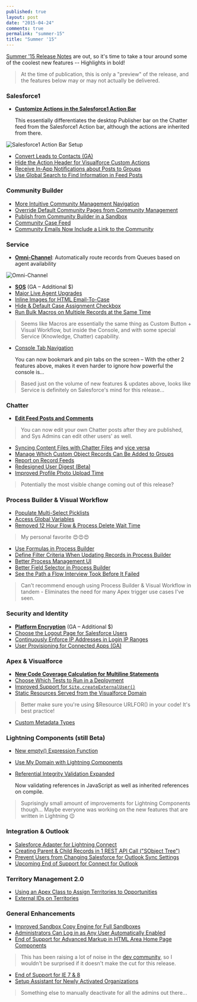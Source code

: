 ```yaml
---
published: true
layout: post
date: "2015-04-24"
comments: true
permalink: "summer-15"
title: "Summer '15"
---
```


<a href="http://releasenotes.docs.salesforce.com/en-us/summer15/release-notes/salesforce_release_notes.htm" target="_blank">Summer '15 Release Notes</a> are out, so it's time to take a tour around some of the coolest new features -- Highlights in bold!

> At the time of publication, this is only a "preview" of the release, and the features below may or may not actually be delivered.

### Salesforce1 
* <a href="http://releasenotes.docs.salesforce.com/en-us/summer15/release-notes/rn_mobile_salesforce1_newfeat_actionbar_customization.htm" target="_blank">**Customize Actions in the Salesforce1 Action Bar**</a>

	This essentially differentiates the desktop Publisher bar on the Chatter feed from the Salesforce1 Action bar, although the actions are inherited from there.

<img src="http://releasenotes.docs.salesforce.com/en-us/summer15/release-notes/release_notes/images/page_layout_actions_sections.png" alt="Salesforce1 Action Bar Setup"/>

* <a href="http://releasenotes.docs.salesforce.com/en-us/summer15/release-notes/rn_mobile_salesforce1_newfeat_leads.htm" target="_blank">Convert Leads to Contacts (GA)</a>
* <a href="http://releasenotes.docs.salesforce.com/en-us/summer15/release-notes/custom_actions_vf_pages_remove_pub_header.htm" target="_blank">Hide the Action Header for Visualforce Custom Actions</a>
* <a href="http://releasenotes.docs.salesforce.com/en-us/summer15/release-notes/rn_mobile_salesforce1_newfeat_groups_notification.htm" target="_blank">Receive In-App Notifications about Posts to Groups</a>
* <a href="http://releasenotes.docs.salesforce.com/en-us/summer15/release-notes/rn_mobile_salesforce1_newfeat_other_changes.htm#s1_other_action_call_icon_label" target="_blank">Use Global Search to Find Information in Feed Posts</a>

### Community Builder 
* <a href="http://releasenotes.docs.salesforce.com/en-us/summer15/release-notes/rn_networks_community_management_nav.htm" target="_blank">More Intuitive Community Management Navigation</a>
* <a href="http://releasenotes.docs.salesforce.com/en-us/summer15/release-notes/rn_networks_page_overrides.htm" target="_blank">Override Default Community Pages from Community Management</a>
* <a href="http://releasenotes.docs.salesforce.com/en-us/summer15/release-notes/rn_networks_publish_from_sandbox.htm" target="_blank">Publish from Community Builder in a Sandbox</a>
* <a href="http://releasenotes.docs.salesforce.com/en-us/summer15/release-notes/rn_networks_publish_from_sandbox.htm" target="_blank">Community Case Feed</a>
* <a href="http://releasenotes.docs.salesforce.com/en-us/summer15/release-notes/rn_networks_email_links_to_community.htm" target="_blank">Community Emails Now Include a Link to the Community</a>

### Service
* <a href="http://releasenotes.docs.salesforce.com/en-us/summer15/release-notes/rn_omnichannel_announcement.htm" target="_blank">**Omni-Channel**</a>: Automatically route records from Queues based on agent availability

<img src="http://releasenotes.docs.salesforce.com/en-us/summer15/release-notes/help/omnichannel/images/omnichannel_workflow.png" alt="Omni-Channel"/>

* <a href="http://releasenotes.docs.salesforce.com/en-us/summer15/release-notes/rn_sos_announcement.htm" target="_blank">**SOS**</a> (GA – Additional $)
* <a href="http://releasenotes.docs.salesforce.com/en-us/summer15/release-notes/rn_sos_announcement.htm" target="_blank">Major Live Agent Upgrades</a>
* <a href="http://releasenotes.docs.salesforce.com/en-us/summer15/release-notes/rn_e2c_html_email_feed_items.htm" target="_blank">Inline Images for HTML Email-To-Case</a>
* <a href="http://releasenotes.docs.salesforce.com/en-us/summer15/release-notes/rn_case_assignment_checkbox.htm" target="_blank">Hide &amp; Default Case Assignment Checkbox</a>
* <a href="http://releasenotes.docs.salesforce.com/en-us/summer15/release-notes/rn_macros_bulk.htm" target="_blank">Run Bulk Macros on Multiple Records at the Same Time</a>

> Seems like Macros are essentially the same thing as Custom Button + Visual Workflow, but inside the Console, and with some special Service (Knowledge, Chatter) capability.

* <a href="http://releasenotes.docs.salesforce.com/en-us/summer15/release-notes/rn_chatter_feeds_edit_posts.htm" target="_blank">Console Tab Navigation</a>
	
	You can now bookmark and pin tabs on the screen – With the other 2 features above, makes it even harder to ignore how powerful the console is...

> Based just on the volume of new features & updates above, looks like Service is definitely on Salesforce's mind for this release...

### Chatter
* <a href="http://releasenotes.docs.salesforce.com/en-us/summer15/release-notes/rn_chatter_feeds_edit_posts.htm" target="_blank">**Edit Feed Posts and Comments**</a>

> You can now edit your own Chatter posts after they are published, and Sys Admins can edit other users' as well.
* <a href="URL" target="_blank">Syncing Content Files with Chatter Files</a> and <a href="URL" target="_blank">vice versa</a>
* <a href="URL" target="_blank">Manage Which Custom Object Records Can Be Added to Groups</a>
* <a href="URL" target="_blank">Report on Record Feeds</a>
* <a href="URL" target="_blank">Redesigned User Digest (Beta)</a>
* <a href="URL" target="_blank">Improved Profile Photo Upload Time</a>

> Potentially the most visible change coming out of this release?

### Process Builder & Visual Workflow
* <a href="URL" target="_blank">Populate Multi-Select Picklists</a>
* <a href="URL" target="_blank">Access Global Variables</a>
* <a href="URL" target="_blank">Removed 12 Hour Flow &amp; Process Delete Wait Time</a>

> My personal favorite :heart_eyes::heart_eyes::heart_eyes:

* <a href="URL" target="_blank">Use Formulas in Process Builder</a>
* <a href="URL" target="_blank">Define Filter Criteria When Updating Records in Process Builder</a>
* <a href="URL" target="_blank">Better Process Management UI</a>
* <a href="URL" target="_blank">Better Field Selector in Process Builder</a>
* <a href="URL" target="_blank">See the Path a Flow Interview Took Before It Failed</a>

> Can't recommend enough using Process Builder &amp; Visual Workflow in tandem - Eliminates the need for many Apex trigger use cases I've seen.

### Security and Identity
* <a href="URL" target="_blank">**Platform Encryption**</a> (GA – Additional $)
* <a href="URL" target="_blank">Choose the Logout Page for Salesforce Users</a>
* <a href="URL" target="_blank">Continuously Enforce IP Addresses in Login IP Ranges</a>
* <a href="URL" target="_blank">User Provisioning for Connected Apps (GA)</a>

### Apex & Visualforce
* <a href="http://releasenotes.docs.salesforce.com/en-us/summer15/release-notes/rn_apex_expressions_coverage.htm" target="_blank">**New Code Coverage Calculation for Multiline Statements**</a>
* <a href="http://releasenotes.docs.salesforce.com/en-us/summer15/release-notes/rn_deployment_run_subset_of_tests.htm" target="_blank">Choose Which Tests to Run in a Deployment</a>
* <a href="https://developer.salesforce.com/docs/atlas.en-us.196.0.apexcode.meta/apexcode/apex_classes_sites.htm#apex_System_Site_createExternalUser_3" target="_blank">Improved Support for `Site.createExternalUser()`</a>
* <a href="http://releasenotes.docs.salesforce.com/en-us/summer15/release-notes/rn_vf_static_resources_visualforce_domain_cruc.htm" target="_blank">Static Resources Served from the Visualforce Domain</a>

> Better make sure you're using $Resource URLFOR() in your code! It's best practice!

* <a href="https://developer.salesforce.com/blogs/engineering/2015/04/custom-metadata-types-ga.html" target="_blank">Custom Metadata Types</a>

### Lightning Components (still Beta)
* <a href="http://releasenotes.docs.salesforce.com/en-us/summer15/release-notes/rn_lightning_expr_empty.htm" target="_blank">New empty() Expression Function</a>
* <a href="http://releasenotes.docs.salesforce.com/en-us/summer15/release-notes/rn_lightning_my_domain.htm" target="_blank">Use My Domain with Lightning Components</a>
* <a href="http://releasenotes.docs.salesforce.com/en-us/summer15/release-notes/rn_lightning_referential_integrity.htm" target="_blank">Referential Integrity Validation Expanded</a>

	Now validating references in JavaScript as well as inherited references on compile.
    
> Suprisingly small amount of improvements for Lightning Components though... Maybe everyone was working on the new features that are written in Lightning :wink:

### Integration & Outlook
* <a href="http://releasenotes.docs.salesforce.com/en-us/summer15/release-notes/rn_forcecom_external_data_salesforce_adapter.htm" target="_blank">Salesforce Adapter for Lightning Connect</a>
* <a href="http://releasenotes.docs.salesforce.com/en-us/summer15/release-notes/rn_api_rest.htm" target="_blank">Creating Parent &amp; Child Records in 1 REST API Call ("SObject Tree")</a>
* <a href="http://releasenotes.docs.salesforce.com/en-us/summer15/release-notes/rn_sales_salesforce_for_outlook_default_sync_settings.htm" target="_blank">Prevent Users from Changing Salesforce for Outlook Sync Settings</a>
* <a href="https://help.salesforce.com/HTViewSolution?id=000204943" target="_blank">Upcoming End of Support for Connect for Outlook</a>

### Territory Management 2.0 
* <a href="http://releasenotes.docs.salesforce.com/en-us/summer15/release-notes/rn_sales_enterprise_territory_management_opp_territory_assignment.htm" target="_blank">Using an Apex Class to Assign Territories to Opportunities</a>
* <a href="http://releasenotes.docs.salesforce.com/en-us/summer15/release-notes/rn_sales_enterprise_territory_management_external_id.htm" target="_blank">External IDs on Territories</a>

### General Enhancements
* <a href="http://releasenotes.docs.salesforce.com/en-us/summer15/release-notes/rn_deployment_sandstorm.htm" target="_blank">Improved Sandbox Copy Engine for Full Sandboxes</a>
* <a href="http://releasenotes.docs.salesforce.com/en-us/summer15/release-notes/rn_login_access.htm" target="_blank">Administrators Can Log in as Any User Automatically Enabled</a>
* <a href="http://releasenotes.docs.salesforce.com/en-us/summer15/release-notes/rn_home_page_comp_changes.htm" target="_blank">End of Support for Advanced Markup in HTML Area Home Page Components</a>

> This has been raising a lot of noise in the <a href="http://salesforce.stackexchange.com/questions/38918/end-of-javascript-sidebar-workarounds" target="_blank">dev community</a>, so I wouldn't be surprised if it doesn't make the cut for this release.

* <a href="https://help.salesforce.com/HTViewSolution?id=000187123" target="_blank">End of Support for IE 7 &amp; 8</a>
* <a href="http://releasenotes.docs.salesforce.com/en-us/summer15/release-notes/rn_general_setup_assistant.htm" target="_blank">Setup Assistant for Newly Activated Organizations</a>

> Something else to manually deactivate for all the admins out there...